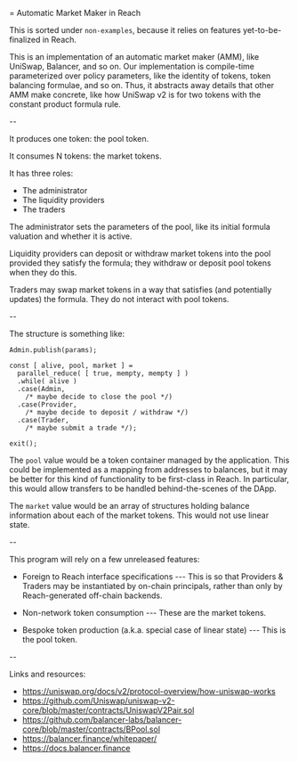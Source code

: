 = Automatic Market Maker in Reach

This is sorted under `non-examples`, because it relies on features
yet-to-be-finalized in Reach.

This is an implementation of an automatic market maker (AMM), like UniSwap, Balancer,
and so on.
Our implementation is compile-time parameterized over policy parameters, like
the identity of tokens, token balancing formulae, and so on.
Thus, it abstracts away details that other AMM make concrete, like how UniSwap
v2 is for two tokens with the constant product formula rule.

--

It produces one token: the pool token.

It consumes N tokens: the market tokens.

It has three roles:
- The administrator
- The liquidity providers
- The traders

The administrator sets the parameters of the pool, like its initial formula
valuation and whether it is active.

Liquidity providers can deposit or withdraw market tokens into the pool provided they satisfy the formula;
they withdraw or deposit pool tokens when they do this.

Traders may swap market tokens in a way that satisfies (and potentially
updates) the formula.
They do not interact with pool tokens.

--

The structure is something like:

```reach
Admin.publish(params);

const [ alive, pool, market ] =
  parallel_reduce( [ true, mempty, mempty ] )
  .while( alive )
  .case(Admin,
    /* maybe decide to close the pool */)
  .case(Provider,
    /* maybe decide to deposit / withdraw */)
  .case(Trader,
    /* maybe submit a trade */);

exit();
```

The `pool` value would be a token container managed by the application.
This could be implemented as a mapping from addresses to balances, but it may
be better for this kind of functionality to be first-class in Reach.
In particular, this would allow transfers to be handled behind-the-scenes of
the DApp.

The `market` value would be an array of structures holding balance information
about each of the market tokens.
This would not use linear state.

--

This program will rely on a few unreleased features:

- Foreign to Reach interface specifications --- This is so that Providers &
  Traders may be instantiated by on-chain principals, rather than only by
  Reach-generated off-chain backends.

- Non-network token consumption --- These are the market tokens.

- Bespoke token production (a.k.a. special case of linear state) --- This is
  the pool token.

--

Links and resources:
- https://uniswap.org/docs/v2/protocol-overview/how-uniswap-works
- https://github.com/Uniswap/uniswap-v2-core/blob/master/contracts/UniswapV2Pair.sol
- https://github.com/balancer-labs/balancer-core/blob/master/contracts/BPool.sol
- https://balancer.finance/whitepaper/
- https://docs.balancer.finance
